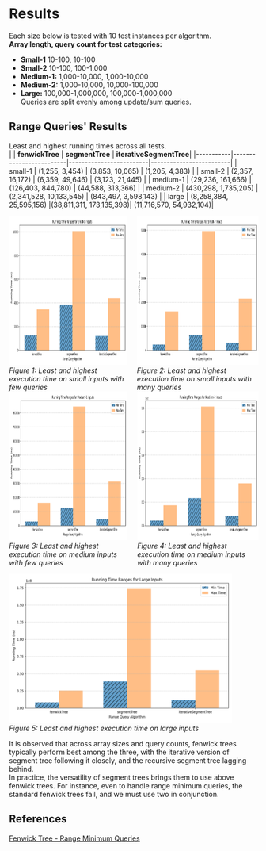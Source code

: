 # Results

Each size below is tested with 10 test instances per algorithm.  
**Array length, query count for test categories:**

- **Small-1** 10-100, 10-100
- **Small-2** 10-100, 100-1,000
- **Medium-1:** 1,000-10,000, 1,000-10,000
- **Medium-2:** 1,000-10,000, 10,000-100,000
- **Large:** 100,000-1,000,000, 100,000-1,000,000  
Queries are split evenly among update/sum queries.

## Range Queries' Results
Least and highest running times across all tests.  
|           | **fenwickTree**         | **segmentTree**         | **iterativeSegmentTree**|
|-----------|-------------------------|-------------------------|-------------------------|
| small-1   | (1,255, 3,454)          | (3,853, 10,065)         | (1,205, 4,383)          |
| small-2   | (2,357, 16,172)         | (6,359, 49,646)         | (3,123, 21,445)         |
| medium-1  | (29,236, 161,666)       | (126,403, 844,780)      | (44,588, 313,366)       |
| medium-2  | (430,298, 1,735,205)    | (2,341,528, 10,133,545) | (843,497, 3,598,143)    |
| large     | (8,258,384, 25,595,156) |(38,811,311, 173,135,398)| (11,716,570, 54,932,104)|
<div style="display: flex; gap: 20px;">
  <div>
    <img src="range-queries-stats-small-1.png" alt="Running Times on Small Inputs with Few Queries" width="450" height="300" />
    <br />
    <em>Figure 1: Least and highest execution time on small inputs with few queries</em>
  </div>

  <div>
    <img src="range-queries-stats-small-2.png" alt="Running Times on Small Inputs with Many Queries" width="450" height="300" />
    <br />
    <em>Figure 2: Least and highest execution time on small inputs with many queries</em>
  </div>
</div>

<div style="display: flex; gap: 20px;">
<div>
  <img src="range-queries-stats-medium-1.png" alt="Running Times on Medium Inputs with Few Queries" width="450" height="300" />
  <br />
  <em>Figure 3: Least and highest execution time on medium inputs with few queries</em>
</div>

<div>
  <img src="range-queries-stats-medium-2.png" alt="Running Times on Medium Inputs with Many Queries" width="450" height="300" />
  <br />
  <em>Figure 4: Least and highest execution time on medium inputs with many queries</em>
</div>
</div>

<p>
  <img src="range-queries-stats-large.png" alt="Running Times on Large" width="450" height="300" />
  <br />
  <em>Figure 5: Least and highest execution time on large inputs</em>
</p>

It is observed that across array sizes and query counts, fenwick trees typically perform best among the three, with the iterative version of segment tree following it closely, and the recursive segment tree lagging behind.  
In practice, the versatility of segment trees brings them to use above fenwick trees. For instance, even to handle range minimum queries, the standard fenwick trees fail, and we must use two in conjunction.

## References
[Fenwick Tree - Range Minimum Queries](https://ioinformatics.org/journal/v9_2015_39_44.pdf)